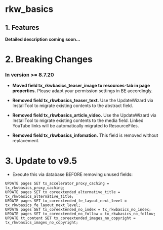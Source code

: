 # rkw_basics
## 1. Features
__Detailed description coming soon...__

# 2. Breaking Changes
### In version >= 8.7.20
* __Moved field tx_rkwbasics_teaser_image to resources-tab in page properties.__
Please adapt your permission settings in BE accordingly.

* __Removed field tx_rkwbasics_teaser_text.__
Use the UpdateWizard via InstallTool to migrate existing contents to the abstract field.

* __Removed field tx_rkwbasics_article_video.__
Use the UpdateWizard via InstallTool to migrate existing contents to the media field.
Linked YouTube links will be automatically migrated to ResourceFiles.

* __Removed field tx_rkwbasics_infomation.__
This field is removed without replacement.

# 3. Update to v9.5
* Execute this via database BEFORE removing unused fields:
```
UPDATE pages SET tx_accelerator_proxy_caching = tx_rkwbasics_proxy_caching;
UPDATE pages SET tx_coreextended_alternative_title = tx_rkwbasics_alternative_title;
UPDATE pages SET tx_coreextended_fe_layout_next_level = tx_rkwbasics_fe_layout_next_level;
UPDATE pages SET tx_coreextended_no_index = tx_rkwbasics_no_index;
UPDATE pages SET tx_coreextended_no_follow = tx_rkwbasics_no_follow;
UPDATE tt_content SET tx_coreextended_images_no_copyright = tx_rkwbasics_images_no_copyright;
```
